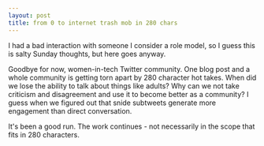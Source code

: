 ```yaml
---
layout: post
title: from 0 to internet trash mob in 280 chars
---
```


I had a bad interaction with someone I consider a role model, so I guess this is salty Sunday thoughts, but here goes anyway. 

Goodbye for now, women-in-tech Twitter community. One blog post and a whole community is getting torn apart by 
280 character hot takes. When did we lose the ability to talk about things like adults? Why can we not take criticism and disagreement and use it to become better as a community? 
I guess when we figured out that snide subtweets generate more engagement than direct conversation.

It's been a good run. The work continues - not necessarily in the scope that fits in 280 characters. 

